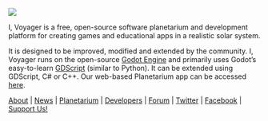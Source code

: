 ![](https://ivoyager.dev/wp-content/uploads/2021/02/europa-jupiter-io-ivoyager.jpg)

I, Voyager is a free, open-source software planetarium and development platform for creating games and educational apps in a realistic solar system.

It is designed to be improved, modified and extended by the community. I, Voyager runs on the open-source [Godot Engine](https://godotengine.org) and primarily uses Godot’s easy-to-learn [GDScript](http://docs.godotengine.org/en/stable/getting_started/scripting/gdscript/gdscript_basics.html#doc-gdscript) (similar to Python). It can be extended using GDScript, C# or C++. Our web-based Planetarium app can be accessed [here](https://www.ivoyager.dev/planetarium/). 

[About](https://www.ivoyager.dev/about/) | [News](https://www.ivoyager.dev/) | [Planetarium](https://www.ivoyager.dev/planetarium/) | [Developers](https://www.ivoyager.dev/developers/) | [Forum](https://github.com/orgs/ivoyager/discussions) | [Twitter](https://twitter.com/ivoygr) | [Facebook](https://www.facebook.com/IVoygr) | [Support Us!](https://github.com/sponsors/ivoyager)
